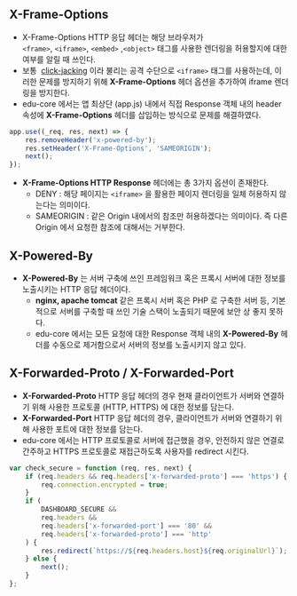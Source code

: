 ## X-Frame-Options

- X-Frame-Options HTTP 응답 헤더는 해당 브라우저가 `<frame>`, `<iframe>`, `<embed>` ,`<object>` 태그를 사용한 렌더링을 허용할지에 대한 여부를 알릴 때 쓰인다.
- 보통  [click-jacking](https://developer.mozilla.org/en-US/docs/Web/Security/Types_of_attacks#click-jacking) 이라 불리는 공격 수단으로 `<iframe>` 태그를 사용하는데, 이러한 문제를 방지하기 위해 **X-Frame-Options** 헤더 옵션을 추가하여 iframe 렌더링을 방지한다.
- edu-core 에서는 앱 최상단 (app.js) 내에서 직접 Response 객체 내의 header 속성에 **X-Frame-Options** 헤더를 삽입하는 방식으로 문제를 해결하였다.

```jsx
app.use((_req, res, next) => {
	res.removeHeader('x-powered-by');
	res.setHeader('X-Frame-Options', 'SAMEORIGIN');
	next();
});
```

- **X-Frame-Options HTTP Response** 헤더에는 총 3가지 옵션이 존재한다.
    - DENY : 해당 페이지는 `<iframe>` 을 활용한 페이지 렌더링을 일체 허용하지 않는다는 의미이다.
    - SAMEORIGIN : 같은 Origin 내에서의 참조만 허용하겠다는 의미이다. 즉 다른 Origin 에서 요청한 참조에 대해서는 거부한다.

## X-Powered-By

- **X-Powered-By** 는 서버 구축에 쓰인 프레임워크 혹은 프록시 서버에 대한 정보를 노출시키는 HTTP 응답 헤더이다.
    - **nginx, apache tomcat** 같은 프록시 서버 혹은 PHP 로 구축한 서버 등, 기본적으로 서버를 구축할 때 쓰인 기술 스택이 노출되기 때문에 보안 상 좋지 못하다.
    - edu-core 에서는 모든 요청에 대한 Response 객체 내의 **X-Powered-By** 헤더를 수동으로 제거함으로서 서버의 정보를 노출시키지 않고 있다.

## X-Forwarded-Proto / X-Forwarded-Port

- **X-Forwarded-Proto** HTTP 응답 헤더의 경우 현재 클라이언트가 서버와 연결하기 위해 사용한 프로토콜 (HTTP, HTTPS) 에 대한 정보를 담는다.
- **X-Forwarded-Port** HTTP 응답 헤더의 경우, 클라이언트가 서버와 연결하기 위해 사용한 포트에 대한 정보를 담는다.
- edu-core 에서는 HTTP 프로토콜로 서버에 접근했을 경우, 안전하지 않은 연결로 간주하고 HTTPS 프로토콜로 재접근하도록 사용자를 redirect 시킨다.

```jsx
var check_secure = function (req, res, next) {
	if (req.headers && req.headers['x-forwarded-proto'] === 'https') {
		req.connection.encrypted = true;
	}
	if (
		DASHBOARD_SECURE &&
		req.headers &&
		req.headers['x-forwarded-port'] === '80' &&
		req.headers['x-forwarded-proto'] === 'http'
	) {
		res.redirect(`https://${req.headers.host}${req.originalUrl}`);
	} else {
		next();
	}
};
```